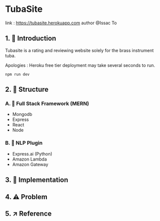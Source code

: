 # TubaSite

link : https://tubasite.herokuapp.com
author @Issac To

## 1. 🎉 Introduction

Tubasite is a rating and reviewing website solely for the brass instrument tuba. 

Apologies : Heroku free tier deployment may take several seconds to run.

```
npm run dev  
```

## 2. 📌 Structure


### A. 💎 Full Stack Framework (MERN)
* Mongodb
* Express
* React
* Node

### B. 🚀 NLP Plugin
* Express.ai (Python)
* Amazon Lambda
* Amazon Gateway


## 3. 📝 Implementation


## 4. ⚠️ Problem


## 5. ↗️ Reference



